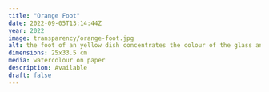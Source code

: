 ```yaml
---
title: "Orange Foot"
date: 2022-09-05T13:14:44Z
year: 2022
image: transparency/orange-foot.jpg
alt: the foot of an yellow dish concentrates the colour of the glass and looks orange.  In the distance is a second foot and the rest of the dish, much paler, arcs upwards.  
dimensions: 25x33.5 cm
media: watercolour on paper
description: Available
draft: false
---
```


